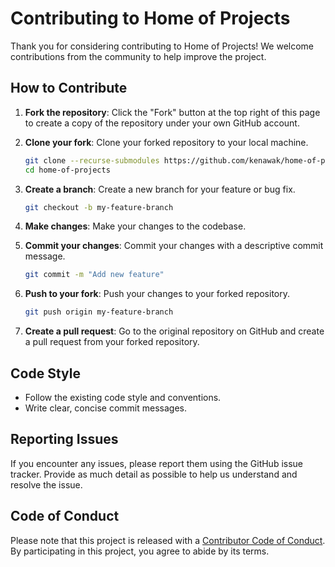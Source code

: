 # Contributing to Home of Projects

Thank you for considering contributing to Home of Projects! We welcome contributions from the community to help improve the project.

## How to Contribute

1. **Fork the repository**: Click the "Fork" button at the top right of this page to create a copy of the repository under your own GitHub account.

2. **Clone your fork**: Clone your forked repository to your local machine.

   ```bash
   git clone --recurse-submodules https://github.com/kenawak/home-of-projects.git
   cd home-of-projects
   ```

3. **Create a branch**: Create a new branch for your feature or bug fix.

   ```bash
   git checkout -b my-feature-branch
   ```

4. **Make changes**: Make your changes to the codebase.

5. **Commit your changes**: Commit your changes with a descriptive commit message.

   ```bash
   git commit -m "Add new feature"
   ```

6. **Push to your fork**: Push your changes to your forked repository.

   ```bash
   git push origin my-feature-branch
   ```

7. **Create a pull request**: Go to the original repository on GitHub and create a pull request from your forked repository.

## Code Style

- Follow the existing code style and conventions.
- Write clear, concise commit messages.

## Reporting Issues

If you encounter any issues, please report them using the GitHub issue tracker. Provide as much detail as possible to help us understand and resolve the issue.

## Code of Conduct

Please note that this project is released with a [Contributor Code of Conduct](CODE_OF_CONDUCT.md). By participating in this project, you agree to abide by its terms. 